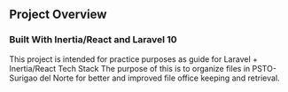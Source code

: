 ## Project Overview
### Built With Inertia/React and Laravel 10

This project is intended for practice purposes as guide for Laravel + Inertia/React Tech Stack
The purpose of this is to organize files in PSTO-Surigao del Norte for better and improved file office keeping and retrieval.

